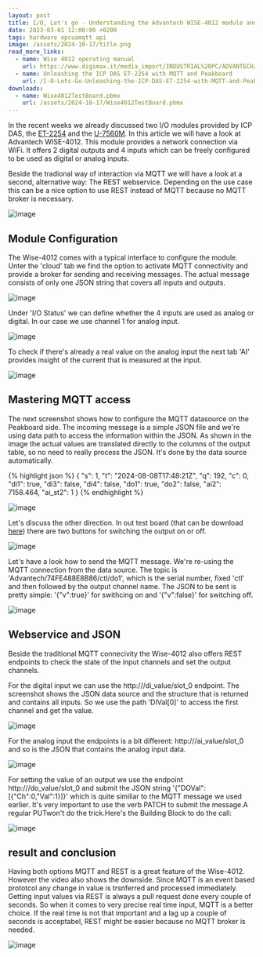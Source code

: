 ```yaml
---
layout: post
title: I/O, Let's go - Understanding the Advantech WISE-4012 module and use Peakboard to do some magic with it
date: 2023-03-01 12:00:00 +0200
tags: hardware opcuamqtt api
image: /assets/2024-10-17/title.png
read_more_links:
  - name: Wise 4012 operating manual
    url: https://www.digimax.it/media_import/INDUSTRIAL%20PC/ADVANTECH/IoT%20-%20INTERNET%20OF%20THINGS/WISE-4012/WISE-4012_MAN_001.pdf
  - name: Unleashing the ICP DAS ET-2254 with MQTT and Peakboard
    url: /I-O-Lets-Go-Unleashing-the-ICP-DAS-ET-2254-with-MQTT-and-Peakboard.html
downloads:
  - name: Wise4012TestBoard.pbmx
    url: /assets/2024-10-17/Wise4012TestBoard.pbmx
---
```

In the recent weeks we already discussed two I/O modules provided by ICP DAS, the [ET-2254](/I-O-Lets-Go-Unleashing-the-ICP-DAS-ET-2254-with-MQTT-and-Peakboard.html) and the [U-7560M](/I-O-Lets-Go-Unleashing-the-ICP-DAS-U-7500-series-for-cool-I-O-action-with-OPC-UA.html). In this article we will have a look at Advantech WISE-4012. This module provides a network connection via WiFi. It offers 2 digital outputs and 4 inputs which can be freely configured to be used as digital or analog inputs.

Beside the tradional way of interaction via MQTT we will have a look at a second, alternative way: The REST webservice. Depending on the use case this can be a nice option to use REST instead of MQTT because no MQTT broker is necessary. 

![image](/assets/2024-10-17/010.png)

## Module Configuration

The Wise-4012 comes with a typical interface to configure the module. Unter the 'cloud' tab we find the option to activate MQTT connectivity and provide a broker for sending and receiving messages. The actual message consists of only one JSON string that covers all inputs and outputs.

![image](/assets/2024-10-17/020.png)

Under 'I/O Status'  we can define whether the 4 inputs are used as analog or digital. In our case we use channel 1 for analog input.

![image](/assets/2024-10-17/030.png)

To check if there's already a real value on the analog input the next tab 'AI' provides insight of the current that is measured at the input.

![image](/assets/2024-10-17/040.png)

## Mastering MQTT access

The next screenshot shows how to configure the MQTT datasource on the Peakboard side. The incoming message is a simple JSON file and we're using data path to access the information within the JSON. As shown in the image the actual values are translated directly to the columns of the output table, so no need to really process the JSON. It's done by the data source automatically.

{% highlight json %}
{
  "s": 1,
  "t": "2024-08-08T17:48:21Z",
  "q": 192,
  "c": 0,
  "di1": true,
  "di3": false,
  "di4": false,
  "do1": true,
  "do2": false,
  "ai2": 7158.464,
  "ai_st2": 1
}
{% endhighlight %}

![image](/assets/2024-10-17/050.png)

Let's discuss the other direction. In out test board (that can be download [here](/assets/2024-10-17/Wise4012TestBoard.pbmx)) there are two buttons for switching the output on or off.

![image](/assets/2024-10-17/060.png)

Let's have a look how to send the MQTT message. We're re-using the MQTT connection from the data source. The topic is 'Advantech/74FE488E8B86/ctl/do1', which is the serial number, fixed 'ctl' and then followed by the output channel name. The JSON to be sent is pretty simple: '{"v":true}' for swithcing on and '{"v":false}' for switching off.

![image](/assets/2024-10-17/070.png)

## Webservice and JSON

Beside the traditional MQTT connecivity the Wise-4012 also offers REST endpoints to check the state of the input channels and set the output channels. 

For the digital input we can use the http://<MyServer>/di_value/slot_0 endpoint. The screenshot shows the JSON data source and the structure that is returned and contains all inputs. So we use the path 'DIVal[0]' to access the first channel and get the value.

![image](/assets/2024-10-17/080.png)

For the analog input the endpoints is a bit different: http://<MyServer>/ai_value/slot_0 and so is the JSON that contains the analog input data.

![image](/assets/2024-10-17/090.png)

For setting the value of an output we use the endpoint http://<MyServer>/do_value/slot_0 and submit the JSON string '{"DOVal":[{"Ch":0,"Val":1}]}' which is quite similiar to the MQTT message we used earlier. It's very important to use the verb PATCH to submit the message.A regular PUTwon't do the trick.Here's the Building Block to do the call:


![image](/assets/2024-10-17/100.png)

## result and conclusion

Having both options MQTT and REST is a great feature of the Wise-4012. However the video also shows the downside. Since MQTT is an event based prototcol any change in value is trsnferred and processed immediately. Getting input values via REST is always a pull request done every couple of seconds. So when it comes to very precise real time input, MQTT is a better choice. If the real time is not that important and a lag up a couple of seconds is acceptabel, REST might be easier because no MQTT broker is needed.

![image](/assets/2024-10-17/result.gif)

